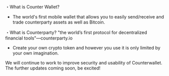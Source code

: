 ・What is Counter Wallet?
- The world's first mobile wallet that allows you to easily send/receive and trade counterparty assets as well as Bitcoin.

・What is Counterparty?
"the world’s first protocol for decentralized financial tools"―counterparty.io
- Create your own crypto token and however you use it is only limited by your own imagination.

We will continue to work to improve security and usability of Counterwallet. The further updates coming soon, be excited!
